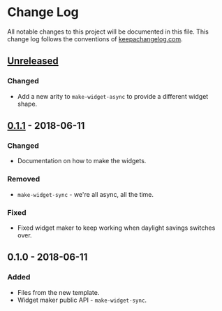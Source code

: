 # Change Log
All notable changes to this project will be documented in this file. This change log follows the conventions of [keepachangelog.com](http://keepachangelog.com/).

## [Unreleased]
### Changed
- Add a new arity to `make-widget-async` to provide a different widget shape.

## [0.1.1] - 2018-06-11
### Changed
- Documentation on how to make the widgets.

### Removed
- `make-widget-sync` - we're all async, all the time.

### Fixed
- Fixed widget maker to keep working when daylight savings switches over.

## 0.1.0 - 2018-06-11
### Added
- Files from the new template.
- Widget maker public API - `make-widget-sync`.

[Unreleased]: https://github.com/your-name/medcard/compare/0.1.1...HEAD
[0.1.1]: https://github.com/your-name/medcard/compare/0.1.0...0.1.1

